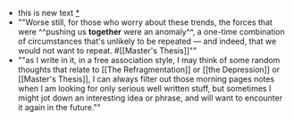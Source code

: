 - this is new text [*](((gAv0V7cVR)))
- ""Worse still, for those who worry about these trends, the forces that were ^^pushing us **together** were an anomaly^^, a one-time combination of circumstances that's unlikely to be repeated — and indeed, that we would not want to repeat. #[[Master's Thesis]]""
- ""as I write in it, in a free association style, I may think of some random thoughts that relate to [[The Refragmentation]] or [[the Depression]] or [[Master's Thesis]], I can always filter out those morning pages notes when I am looking for only serious well written stuff, but sometimes I might jot down an interesting idea or phrase, and will want to encounter it again in the future.""
